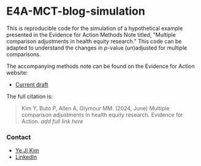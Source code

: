 # E4A-MCT-blog-simulation

This is reproducible code for the simulation of a hypothetical example presented in the Evidence for Action Methods Note titled, "Multiple comparison adjustments in health equity research." This code can be adapted to understand the changes in _p_-value (un)adjusted for multiple comparisons.

The accompanying methods note can be found on the Evidence for Action website:
- [Current draft](https://docs.google.com/document/d/16wju_x_4MCVc8dFX8YZ4FXUlqnWEMORszjYphag9mg4/edit?usp=sharing)

The full citation is: 
> Kim Y, Buto P, Allen A, Glymour MM. (2024, June) Multiple comparison adjustments in health equity research. Evidence for Action. _add full link here_

### Contact
- [Ye Ji Kim](ykim282@gmail.com)
- [LinkedIn](www.linkedin.com/in/yejikim2)
